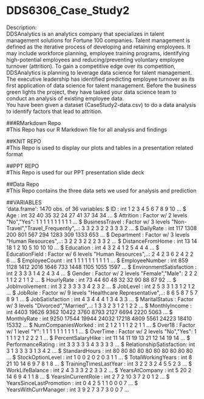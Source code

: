 # DDS6306_Case_Study2
Description:  
DDSAnalytics is an analytics company that specializes in talent management solutions for Fortune 100 companies. Talent management is defined as the iterative process of developing and retaining employees. It may include workforce planning, employee training programs, identifying high-potential employees and reducing/preventing voluntary employee turnover (attrition). To gain a competitive edge over its competition, DDSAnalytics is planning to leverage data science for talent management. The executive leadership has identified predicting employee turnover as its first application of data science for talent management. Before the business green lights the project, they have tasked your data science team to conduct an analysis of existing employee data.  
You have been given a dataset (CaseStudy2-data.csv) to do a data analysis to identify factors that lead to attrition.  

###RMarkdown Repo  
#This Repo has our R Markdown file for all analysis and findings

##KNIT REPO  
#This Repo is used to display our plots and tables in a presentation related format

##PPT REPO  
#This Repo is used for our PPT presentation slide deck

##Data Repo  
#This Repo contains the three data sets we used for analysis and prediction

##VARIABLES  
'data.frame':	1470 obs. of  36 variables:
 $ ID                      : int  1 2 3 4 5 6 7 8 9 10 ...
 $ Age                     : int  32 40 35 32 24 27 41 37 34 34 ...
 $ Attrition               : Factor w/ 2 levels "No","Yes": 1 1 1 1 1 1 1 1 1 1 ...
 $ BusinessTravel          : Factor w/ 3 levels "Non-Travel","Travel_Frequently",..: 3 3 2 3 2 2 3 3 3 2 ...
 $ DailyRate               : int  117 1308 200 801 567 294 1283 309 1333 653 ...
 $ Department              : Factor w/ 3 levels "Human Resources",..: 3 2 2 3 2 2 2 3 3 2 ...
 $ DistanceFromHome        : int  13 14 18 1 2 10 5 10 10 10 ...
 $ Education               : int  4 3 2 4 1 2 5 4 4 4 ...
 $ EducationField          : Factor w/ 6 levels "Human Resources",..: 2 4 2 3 6 2 4 2 2 6 ...
 $ EmployeeCount           : int  1 1 1 1 1 1 1 1 1 1 ...
 $ EmployeeNumber          : int  859 1128 1412 2016 1646 733 1448 1105 1055 1597 ...
 $ EnvironmentSatisfaction : int  2 3 3 3 1 4 2 4 3 4 ...
 $ Gender                  : Factor w/ 2 levels "Female","Male": 2 2 2 1 1 2 2 1 1 2 ...
 $ HourlyRate              : int  73 44 60 48 32 32 90 88 87 92 ...
 $ JobInvolvement          : int  3 2 3 3 3 3 4 2 3 2 ...
 $ JobLevel                : int  2 5 3 3 1 3 1 2 1 2 ...
 $ JobRole                 : Factor w/ 9 levels "Healthcare Representative",..: 8 6 5 8 7 5 7 8 9 1 ...
 $ JobSatisfaction         : int  4 3 4 4 4 1 3 4 3 3 ...
 $ MaritalStatus           : Factor w/ 3 levels "Divorced","Married",..: 1 3 3 2 3 1 2 1 2 2 ...
 $ MonthlyIncome           : int  4403 19626 9362 10422 3760 8793 2127 6694 2220 5063 ...
 $ MonthlyRate             : int  9250 17544 19944 24032 17218 4809 5561 24223 18410 15332 ...
 $ NumCompaniesWorked      : int  2 1 2 1 1 1 2 2 1 1 ...
 $ Over18                  : Factor w/ 1 level "Y": 1 1 1 1 1 1 1 1 1 1 ...
 $ OverTime                : Factor w/ 2 levels "No","Yes": 1 1 1 1 2 1 2 2 2 1 ...
 $ PercentSalaryHike       : int  11 14 11 19 13 21 12 14 19 14 ...
 $ PerformanceRating       : int  3 3 3 3 3 4 3 3 3 3 ...
 $ RelationshipSatisfaction: int  3 1 3 3 3 3 1 3 4 2 ...
 $ StandardHours           : int  80 80 80 80 80 80 80 80 80 80 ...
 $ StockOptionLevel        : int  1 0 0 2 0 2 0 3 1 1 ...
 $ TotalWorkingYears       : int  8 21 10 14 6 9 7 8 1 8 ...
 $ TrainingTimesLastYear   : int  3 2 2 3 2 4 5 5 2 3 ...
 $ WorkLifeBalance         : int  2 4 3 3 3 2 2 3 3 2 ...
 $ YearsAtCompany          : int  5 20 2 14 6 9 4 1 1 8 ...
 $ YearsInCurrentRole      : int  2 7 2 10 3 7 2 0 1 2 ...
 $ YearsSinceLastPromotion : int  0 4 2 5 1 1 0 0 0 7 ...
 $ YearsWithCurrManager    : int  3 9 2 7 3 7 3 0 0 7 ...
